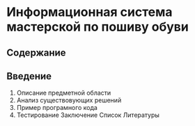 # Информационная система мастерской по пошиву обуви
## Содержание
## Введение
1. Описание предметной области
2. Анализ существовующих решений
3. Пример програмного кода
4. Тестирование
Заключение
Список Литературы
